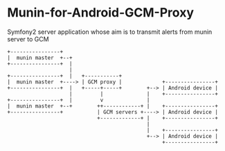 # Munin-for-Android-GCM-Proxy
Symfony2 server application whose aim is to transmit alerts from munin server to GCM

	+----------------+                                                    
	|  munin master  +--+                                                 
	+----------------+  |                                                 
	                    |                                                 
	+----------------+  |   +-----------+                                 
	|  munin master  +----> | GCM proxy |             +----------------+  
	+----------------+  |   +-----+-----+        +--> | Android device |  
	                    |         |              |    +----------------+  
	+----------------+  |         v              |                        
	|  munin master  +--+        ++------------+ |    +----------------+  
	+----------------+           | GCM servers +----> | Android device |  
	                             +-------------+ |    +----------------+  
	                                             |                        
	                                             |    +----------------+  
	                                             +--> | Android device |  
	                                                  +----------------+
